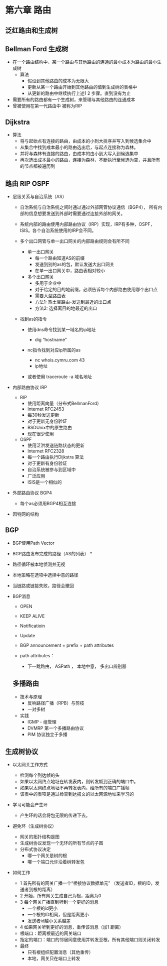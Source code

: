 # 第六章 路由

## 泛红路由和生成树

## Bellman Ford 生成树
* 在一个路由结构中，某一个路由与其他路由的连通的最小成本为路由的最小生成树
    * 算法
        * 假设到其他路由的成本为无限大
        * 更新从某一个路由开始到其他路由的值到生成树的表格中
        * 从更新的路由中继续执行上述1 2 步骤。直到没有为止
* 需要所有的路由都有一个生成树，来管理与其他路由的连通成本
* 曾被使用在第一代路由中 被称为RIP

## Dijkstra
* 算法 
    * 将与起始点有连接的路由，由成本的小到大排序并写入到候选集合中
    * 从集合中找到成本最小的路由选出后，与起点连接称为森林。
    * 并将与森林有连接的路由，由成本的由小到大写入到候选集中
    * 再次选出成本最小的路由，连接为森林，不断执行至候选为空，并且所有的节点都被遍历到

## 路由 RIP OSPF
* 层级关系与自治系统（AS）
    * 自治系统与自治系统之间时通过通过外部网管协议通信（BGP4）， 所有内部的信息想要发送到外部时需要通过连接外部的网关。
    * 系统内部的路由使用内部路由协议（IRP）实现，IRP有多种，OSPF，ISIS。各个自治系统使用的IRP会不同。
    * 多个出口网管与单一出口网关的内部路由规则会有所不同
        * 单一出口网关
            * 每一个路由知道AS的前缀
            * 发送到别的as的包，默认发送大出口网关
            * 在单一出口网关中，路由表相对较小
        * 多个出口网关
            * 多用于企业中
            * 对于给定的目的地前缀，必须告诉每个内部路由使用哪个出口点
            * 需要大型路由表
            * 方法1: 热土豆路由-发送到最近的出口点
            * 方法2: 选择离目的地最近的出口


    * 找到as的指令
        * 使用dns命令找到某一域名的ip地址
            * dig “hostname”
        * nc指令找到对应ip所属的as
            * nc whois.cymru.com 43
            * ip地址
        
        * 或者使用 traceroute -a 域名地址

* 内部路由协议 IRP
    * RIP 
        * 使用距离向量（分布式BellmanFord）
        * Internet RFC2453
        * 每30秒发送更新
        * 对于更新无身份验证
        * BSDUnix中的原生路由
        * 现在很少使用
    * OSPF  
        * 使用泛洪发送链路状态的更新
        * Internet RFC2328
        * 每一个路由执行Dijkstra 算法
        * 对于更新有身份验证
        * 自治系统被参与到区域中
        * 广泛应用
        * ISIS是一个相似的

* 外部路由协议 BGP4
    * 每个as必须用BGP4相互连接
* 因特网的结构

## BGP 
* BGP使用Path Vector
* BGP路由发布完成的路径（AS的列表）
    * 
* 路径循环被本地侦测并无视
* 本地策略在选项中选择中意的路径
* 当链路或链接失败，路径会撤回

* BGP消息
    * OPEN
    * KEEP ALIVE
    * Notificatioin
    * Update

    * BGP announcement = prefix + path attributes

    * path attributes：
        * 下一跳路由， ASPath ， 本地中意， 多出口辨别器

    ## 多播路由
    * 技术与原理
        * 反响路径广播（RPB）与剪枝
        * 一对多树
    * 实践
        * IGMP - 组管理
        * DVMRP 第一个多播路由协议
        * PIM 协议独立于多播

## 生成树协议
* 以太网关工作方式
    * 检测每个到达帧的头
    * 如果以太网终点地址在转发表内，则转发帧到正确的端口中。
    * 如果以太网终点地址不再转发表内，给所有的端口广播帧
    * 该表中的表项是通过检查到达报文的以太网源地址来学习的

* 学习可能会产生环
    * 产生环的话会将包无限的传递下去。

* 避免环（生成树协议）
    * 网关的拓扑结构是图
    * 生成树协议发现一个无环的所有节点的子图
    * 分布式协议决定
        * 哪一个网关是树的根
        * 哪一个端口允许沿着树转发包

* 如何工作
    * 1 首先所有的网关广播一个“桥接协议数据单元” （发送者ID，根的ID，发送者到根的距离）
    * 2 开始，所有网关生成自己为根，距离为0 
    * 3 每个网关广播直到听到一个更好的消息
        * 一个根的id更小
        * 一个根的ID相同，但是距离更小
        * 发送者id越小关系越差
    * 4 如果网关听到更好的消息，重传该消息（加1 距离）
    * 根端口：距离根最近的网关端口
    * 指定的端口：端口的邻居同意使用并转发至根，所有其他端口则关闭转发
    * 最终
        * 只有根组织配置消息（其他重传）
        * 本地，网关只在端口上转发
